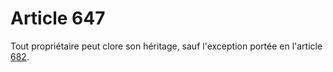 # Article 647

Tout propriétaire peut clore son héritage, sauf l'exception portée en l'article <a href='/affichCodeArticle.do?cidTexte=LEGITEXT000006070721&idArticle=LEGIARTI000006430276&dateTexte=&categorieLien=cid' title='Code civil - art. 682 (V)'>682</a>.